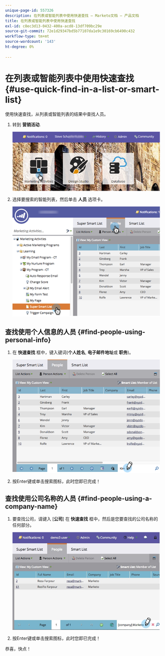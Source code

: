 ```yaml
---
unique-page-id: 557326
description: 在列表或智能列表中使用快速查找 — Marketo文档 — 产品文档
title: 在列表或智能列表中使用快速查找
exl-id: c8ec3d13-0432-400a-acd8-13df709bc29e
source-git-commit: 72e1d29347bd5b77107da1e9c30169cb6490c432
workflow-type: tm+mt
source-wordcount: '143'
ht-degree: 0%

---
```


# 在列表或智能列表中使用快速查找 {#use-quick-find-in-a-list-or-smart-list}

使用快速查找，从列表或智能列表的结果中查找人员。

1. 转到 **营销活动**.

   ![](assets/login-marketing-activities.png)

1. 选择要搜索的智能列表，然后单击 **人员** 选项卡。

   ![](assets/smartlistpeople.png)

## 查找使用个人信息的人员 {#find-people-using-personal-info}

1. 在 **快速查找** 框中，键入键词(**个人姓名**, **电子邮件地址**&#x200B;或 **职务**)。

   ![](assets/searchpeople.png)

1. 按Enter键或单击搜索图标，此时您即已完成！

## 查找使用公司名称的人员 {#find-people-using-a-company-name}

1. 要查找公司，请键入 [**公司**] 在 **快速查找** 框中，然后是您要查找的公司名称的任何部分。

   ![](assets/supersmartlistsearch.jpg)

1. 按Enter键或单击搜索图标，此时您即已完成！

恭喜，快点！
